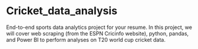 # Cricket_data_analysis
End-to-end sports data analytics project for your resume. In this project, we will cover web scraping (from the ESPN Cricinfo website), python, pandas, and Power BI to perform analyses on T20 world cup cricket data.
